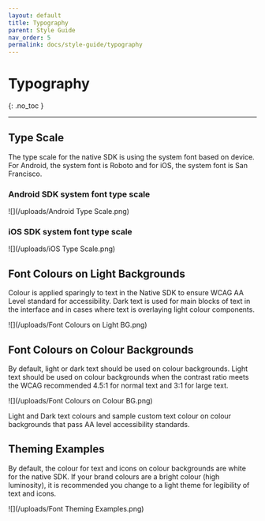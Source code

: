 ```yaml
---
layout: default
title: Typography
parent: Style Guide
nav_order: 5
permalink: docs/style-guide/typography
---
```


# Typography

{: .no_toc }

---

## Type Scale

The type scale for the native SDK is using the system font based on device. For Android, the system font is Roboto and for iOS, the system font is San Francisco.

### Android SDK system font type scale
![](/uploads/Android Type Scale.png)

### iOS SDK system font type scale
![](/uploads/iOS Type Scale.png)

## Font Colours on Light Backgrounds

Colour is applied sparingly to text in the Native SDK to ensure WCAG AA Level standard for accessibility. Dark text is used for main blocks of text in the interface and in cases where text is overlaying light colour components. 

![](/uploads/Font Colours on Light BG.png)

## Font Colours on Colour Backgrounds

By default, light or dark text should be used on colour backgrounds. Light text should be used on colour backgrounds when the contrast ratio meets the WCAG recommended 4.5:1 for normal text and 3:1 for large text.

![](/uploads/Font Colours on Colour BG.png)

Light and Dark text colours and sample custom text colour on colour backgrounds that pass AA level accessibility standards.

## Theming Examples

By default, the colour for text and icons on colour backgrounds are white for the native SDK. If your brand colours are a bright colour (high luminosity), it is recommended you change to a light theme for legibility of text and icons.

![](/uploads/Font Theming Examples.png)

